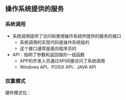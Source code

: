 ## 操作系统提供的服务

### 系统调用

- 系统调用提供了访问和使用操作系统所提供的服务的接口
  - 系统调用的实现代码是操作系统级的
  - 这个接口通常是面向程序员的
- API：指明了参数和返回值的一组函数
  - APP的开发人员通过API间接访问了系统调用
  - Windows API、POSIX API、JAVA API

### 双重模式

硬件模式位：